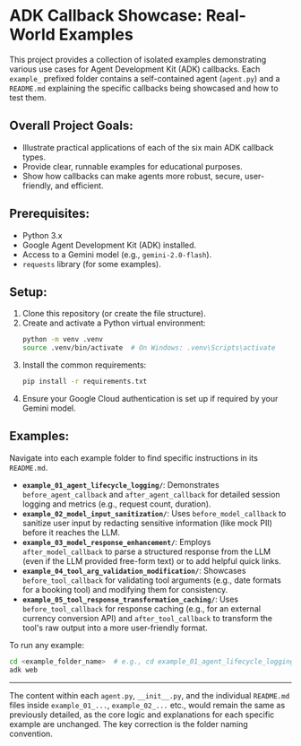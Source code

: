 # ADK Callback Showcase: Real-World Examples

This project provides a collection of isolated examples demonstrating various use cases for Agent Development Kit (ADK) callbacks. Each `example_` prefixed folder contains a self-contained agent (`agent.py`) and a `README.md` explaining the specific callbacks being showcased and how to test them.

## Overall Project Goals:

- Illustrate practical applications of each of the six main ADK callback types.
- Provide clear, runnable examples for educational purposes.
- Show how callbacks can make agents more robust, secure, user-friendly, and efficient.

## Prerequisites:

- Python 3.x
- Google Agent Development Kit (ADK) installed.
- Access to a Gemini model (e.g., `gemini-2.0-flash`).
- `requests` library (for some examples).

## Setup:

1.  Clone this repository (or create the file structure).
2.  Create and activate a Python virtual environment:
    ```bash
    python -m venv .venv
    source .venv/bin/activate  # On Windows: .venv\Scripts\activate
    ```
3.  Install the common requirements:
    ```bash
    pip install -r requirements.txt
    ```
4.  Ensure your Google Cloud authentication is set up if required by your Gemini model.

## Examples:

Navigate into each example folder to find specific instructions in its `README.md`.

- **`example_01_agent_lifecycle_logging/`**: Demonstrates `before_agent_callback` and `after_agent_callback` for detailed session logging and metrics (e.g., request count, duration).
- **`example_02_model_input_sanitization/`**: Uses `before_model_callback` to sanitize user input by redacting sensitive information (like mock PII) before it reaches the LLM.
- **`example_03_model_response_enhancement/`**: Employs `after_model_callback` to parse a structured response from the LLM (even if the LLM provided free-form text) or to add helpful quick links.
- **`example_04_tool_arg_validation_modification/`**: Showcases `before_tool_callback` for validating tool arguments (e.g., date formats for a booking tool) and modifying them for consistency.
- **`example_05_tool_response_transformation_caching/`**: Uses `before_tool_callback` for response caching (e.g., for an external currency conversion API) and `after_tool_callback` to transform the tool's raw output into a more user-friendly format.

To run any example:

```bash
cd <example_folder_name>  # e.g., cd example_01_agent_lifecycle_logging
adk web
```

---

The content within each `agent.py`, `__init__.py`, and the individual `README.md` files inside `example_01_...`, `example_02_...` etc., would remain the same as previously detailed, as the core logic and explanations for each specific example are unchanged. The key correction is the folder naming convention.
